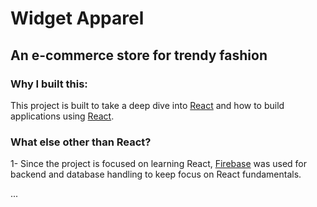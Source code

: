 # Widget Apparel

## An e-commerce store for trendy fashion

### Why I built this:
This project is built to take a deep dive into [React](https://reactjs.org/) and how to build applications using [React](https://reactjs.org/).

### What else other than React?

1- Since the project is focused on learning React, [Firebase](https://firebase.google.com/) was used
for backend and database handling to keep focus on React fundamentals.  


...